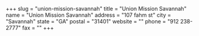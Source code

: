 +++
slug = "union-mission-savannah"
title = "Union Mission Savannah"
name = "Union Mission Savannah"
address = "107 fahm st"
city = "Savannah"
state = "GA"
postal = "31401"
website = ""
phone = "912 238-2777"
fax = ""
+++
